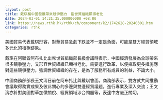 ```yaml
---
layout: post
title: 戴琪稱中國發展帶來競爭壓力　指世貿組織顯得老化
date: 2024-03-01 14:21:35.000000000 +08:00
link: https://news.rthk.hk/rthk/ch/component/k2/1742628-20240301.htm
categories: rthk
---
```


美國貿易代表戴琪形容，對華貿易急劇下跌並不一定是負面，可能是雙方經貿領域多元化的積極跡象。

戴琪在阿聯酋阿布扎比出席世貿組織部長級會議時表示，中國經濟發展為全球帶來很多競爭壓力，又形容世貿組織已顯得老化，需要進行改革，以便採取更多措施應對這些競爭壓力，強調世貿組織的存在，是為了服務所有成員的利益，不論大小。

中國商務部部長王文濤日前在阿布扎比與戴琪會面。商務部表示，雙方就共同推動會議取得務實成果及彼此關心的多邊與雙邊經貿議題，進行專業及深入交流；王文濤亦針對美國對華加徵關稅、經貿領域涉台問題等，表達中方嚴正關切。
